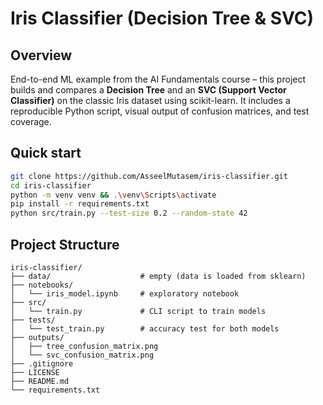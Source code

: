 # Iris Classifier (Decision Tree & SVC)

## Overview

End-to-end ML example from the AI Fundamentals course – this project builds and compares a **Decision Tree** and an **SVC (Support Vector Classifier)** on the classic Iris dataset using scikit-learn.
It includes a reproducible Python script, visual output of confusion matrices, and test coverage.

## Quick start

```bash
git clone https://github.com/AsseelMutasem/iris-classifier.git
cd iris-classifier
python -m venv venv && .\venv\Scripts\activate
pip install -r requirements.txt
python src/train.py --test-size 0.2 --random-state 42
```

## Project Structure

```
iris-classifier/
├── data/                    # empty (data is loaded from sklearn)
├── notebooks/
│   └── iris_model.ipynb     # exploratory notebook
├── src/
│   └── train.py             # CLI script to train models
├── tests/
│   └── test_train.py        # accuracy test for both models
├── outputs/
│   ├── tree_confusion_matrix.png
│   └── svc_confusion_matrix.png
├── .gitignore
├── LICENSE
├── README.md
└── requirements.txt
```
